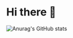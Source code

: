 # Hi there 👋


![Anurag's GitHub stats](https://github-readme-stats.vercel.app/api?username=eric1306&show_icons=true&theme=radical)

